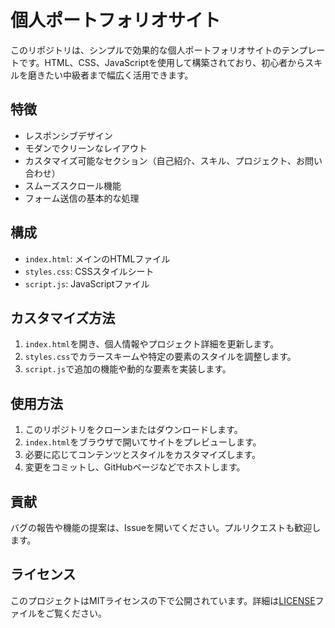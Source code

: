 # 個人ポートフォリオサイト

このリポジトリは、シンプルで効果的な個人ポートフォリオサイトのテンプレートです。HTML、CSS、JavaScriptを使用して構築されており、初心者からスキルを磨きたい中級者まで幅広く活用できます。

## 特徴

- レスポンシブデザイン
- モダンでクリーンなレイアウト
- カスタマイズ可能なセクション（自己紹介、スキル、プロジェクト、お問い合わせ）
- スムーズスクロール機能
- フォーム送信の基本的な処理

## 構成

- `index.html`: メインのHTMLファイル
- `styles.css`: CSSスタイルシート
- `script.js`: JavaScriptファイル

## カスタマイズ方法

1. `index.html`を開き、個人情報やプロジェクト詳細を更新します。
2. `styles.css`でカラースキームや特定の要素のスタイルを調整します。
3. `script.js`で追加の機能や動的な要素を実装します。

## 使用方法

1. このリポジトリをクローンまたはダウンロードします。
2. `index.html`をブラウザで開いてサイトをプレビューします。
3. 必要に応じてコンテンツとスタイルをカスタマイズします。
4. 変更をコミットし、GitHubページなどでホストします。

## 貢献

バグの報告や機能の提案は、Issueを開いてください。プルリクエストも歓迎します。

## ライセンス

このプロジェクトはMITライセンスの下で公開されています。詳細は[LICENSE](LICENSE.md)ファイルをご覧ください。
